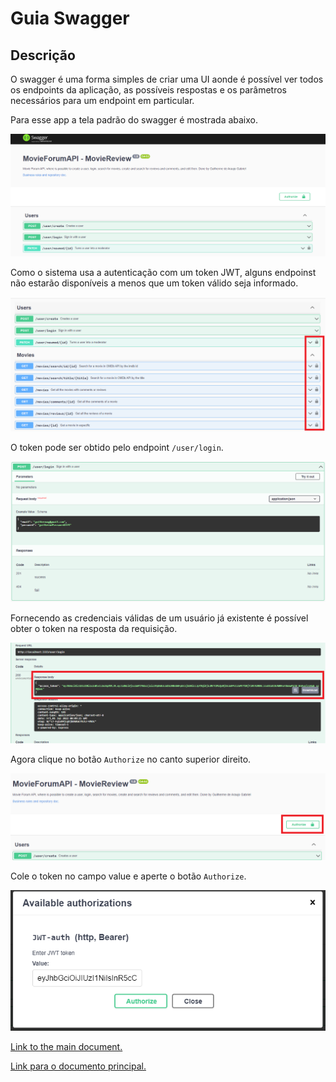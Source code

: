 # Guia Swagger

## Descrição

O swagger é uma forma simples de criar uma UI aonde é possível ver todos os endpoints da aplicação, as possíveis respostas e os parâmetros necessários para um endpoint em particular.

Para esse app a tela padrão do swagger é mostrada abaixo.

![image screen](../imgs/swagger-page.png)

Como o sistema usa a autenticação com um token JWT, alguns endpoinst não estarão disponíveis a menos que um token válido seja informado.

![image of the authorize](../imgs/swagger-authorize.png)

O token pode ser obtido pelo endpoint ```/user/login```.

![image of the endpoint](../imgs/swagger-endpoint.png)

Fornecendo as credenciais válidas de um usuário já existente é possível obter o token na resposta da requisição.

![image of the endpoint](../imgs/swagger-response.png)

Agora clique no botão ```Authorize``` no canto superior direito.

![authorize button](../imgs/swagger-authorize-button.png)

Cole o token no campo value e aperte o botão ```Authorize```.

![authorize value](../imgs/swagger-authorizarions.png)

[Link to the main document.](../../README.md)

[Link para o documento principal.](./README.md)